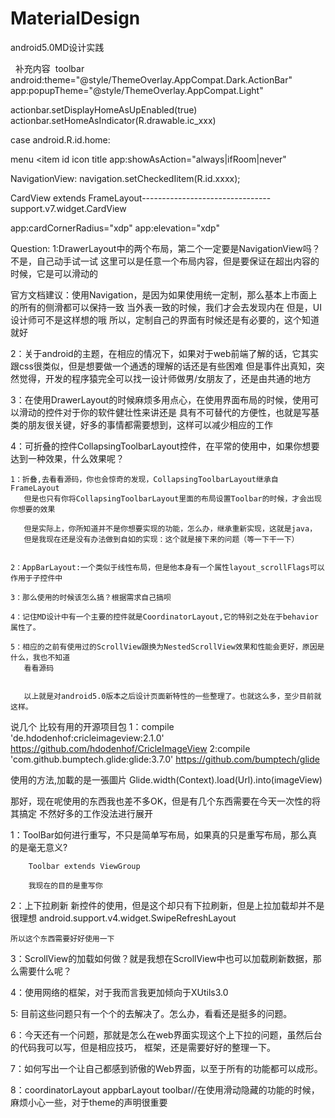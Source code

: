 # MaterialDesign
android5.0MD设计实践

 
补充内容 
toolbar 
 
android:theme="@style/ThemeOverlay.AppCompat.Dark.ActionBar"
app:popupTheme="@style/ThemeOverlay.AppCompat.Light"

actionbar.setDisplayHomeAsUpEnabled(true)
actionbar.setHomeAsIndicator(R.drawable.ic_xxx)

case android.R.id.home:


menu
<item 
id
icon
title
app:showAsAction="always|ifRoom|never"


NavigationView:
navigation.setCheckedIitem(R.id.xxxx);

CardView extends FrameLayout--------------------------------support.v7.widget.CardView

app:cardCornerRadius="xdp"
app:elevation="xdp"


Question:
1:DrawerLayout中的两个布局，第二个一定要是NavigationView吗？不是，自己动手试一试
  这里可以是任意一个布局内容，但是要保证在超出内容的时候，它是可以滑动的

  官方文档建议：使用Navigation，是因为如果使用统一定制，那么基本上市面上的所有的侧滑都可以保持一致
  当外表一致的时候，我们才会去发现内在
  但是，UI设计师可不是这样想的哦
  所以，定制自己的界面有时候还是有必要的，这个知道就好

2：关于android的主题，在相应的情况下，如果对于web前端了解的话，它其实跟css很类似，但是想要做一个通透的理解的话还是有些困难
    但是事件出真知，突然觉得，开发的程序猿完全可以找一设计师做男/女朋友了，还是由共通的地方

3：在使用DrawerLayout的时候麻烦多用点心，在使用界面布局的时候，使用可以滑动的控件对于你的软件健壮性来讲还是
    具有不可替代的方便性，也就是写基类的朋友很关键，好多的事情都需要想到，这样可以减少相应的工作

4：可折叠的控件CollapsingToolbarLayout控件，在平常的使用中，如果你想要达到一种效果，什么效果呢？

    1：折叠,去看看源码，你也会惊奇的发现，CollapsingToolbarLayout继承自FrameLayout
       但是也只有你将CollapsingToolbarLayout里面的布局设置Toolbar的时候，才会出现你想要的效果

       但是实际上，你所知道并不是你想要实现的功能，怎么办，继承重新实现，这就是java，
       但是我现在还是没有办法做到自如的实现：这个就是接下来的问题（等一下干一下）


    2：AppBarLayout:一个类似于线性布局，但是他本身有一个属性layout_scrollFlags可以作用于子控件中

    3：那么使用的时候该怎么搞？根据需求自己搞呗

    4：记住MD设计中有一个主要的控件就是CoordinatorLayout,它的特别之处在于behavior属性了。

    5：相应的之前有使用过的ScrollView跟换为NestedScrollView效果和性能会更好，原因是什么，我也不知道
       看看源码


       以上就是对android5.0版本之后设计页面新特性的一些整理了。也就这么多，至少目前就这样。


说几个 比较有用的开源项目包
1：compile 'de.hdodenhof:cricleimageview:2.1.0'    https://github.com/hdodenhof/CricleImageView
2:compile 'com.github.bumptech.glide:glide:3.7.0'     https://github.com/bumptech/glide

使用的方法,加載的是一張圖片
Glide.width(Context).load(Url).into(imageView)


那好，现在呢使用的东西我也差不多OK，但是有几个东西需要在今天一次性的将其搞定
不然好多的工作没法进行展开

1：ToolBar如何进行重写，不只是简单写布局，如果真的只是重写布局，那么真的是毫无意义?

        Toolbar extends ViewGroup

        我现在的目的是重写你








2：上下拉刷新
    新控件的使用，但是这个却只有下拉刷新，但是上拉加载却并不是很理想
    android.support.v4.widget.SwipeRefreshLayout

    所以这个东西需要好好使用一下

3：ScrollView的加载如何做？就是我想在ScrollView中也可以加载刷新数据，那么需要什么呢？

4：使用网络的框架，对于我而言我更加倾向于XUtils3.0

5: 目前这些问题只有一个个的去解决了。怎么办，看看还是挺多的问题。

6：今天还有一个问题，那就是怎么在web界面实现这个上下拉的问题，虽然后台的代码我可以写，但是相应技巧，
   框架，还是需要好好的整理一下。




7：如何写出一个让自己都感到骄傲的Web界面，以至于所有的功能都可以成形。

8：coordinatorLayout   appbarLayout    toolbar//在使用滑动隐藏的功能的时候，麻烦小心一些，对于theme的声明很重要